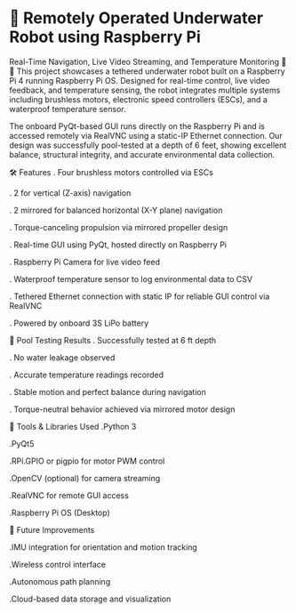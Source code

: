 # 🐠 Remotely Operated Underwater Robot using Raspberry Pi
Real-Time Navigation, Live Video Streaming, and Temperature Monitoring 🌊🤖
This project showcases a tethered underwater robot built on a Raspberry Pi 4 running Raspberry Pi OS. Designed for real-time control, live video feedback, and temperature sensing, the robot integrates multiple systems including brushless motors, electronic speed controllers (ESCs), and a waterproof temperature sensor.

The onboard PyQt-based GUI runs directly on the Raspberry Pi and is accessed remotely via RealVNC using a static-IP Ethernet connection. Our design was successfully pool-tested at a depth of 6 feet, showing excellent balance, structural integrity, and accurate environmental data collection.

🛠️ Features
  . Four brushless motors controlled via ESCs

  . 2 for vertical (Z-axis) navigation

  . 2 mirrored for balanced horizontal (X-Y plane) navigation

  . Torque-canceling propulsion via mirrored propeller design

  . Real-time GUI using PyQt, hosted directly on Raspberry Pi

  . Raspberry Pi Camera for live video feed

  . Waterproof temperature sensor to log environmental data to CSV

  . Tethered Ethernet connection with static IP for reliable GUI control via RealVNC

  . Powered by onboard 3S LiPo battery

🧪 Pool Testing Results
  . Successfully tested at 6 ft depth

  . No water leakage observed

  . Accurate temperature readings recorded

  . Stable motion and perfect balance during navigation

  . Torque-neutral behavior achieved via mirrored motor design

🧰 Tools & Libraries Used
  .Python 3

  .PyQt5

  .RPi.GPIO or pigpio for motor PWM control

  .OpenCV (optional) for camera streaming

  .RealVNC for remote GUI access

  .Raspberry Pi OS (Desktop)

🚀 Future Improvements

  .IMU integration for orientation and motion tracking

  .Wireless control interface

  .Autonomous path planning

  .Cloud-based data storage and visualization
